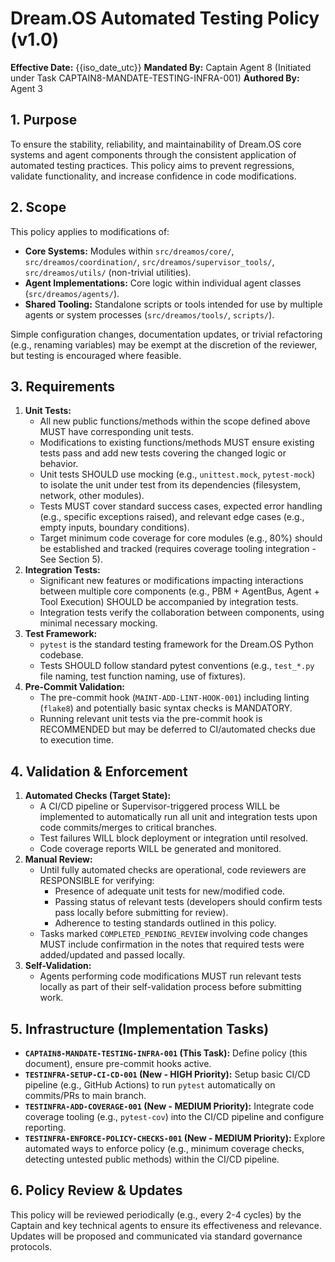 # Dream.OS Automated Testing Policy (v1.0)

**Effective Date:** {{iso_date_utc}}
**Mandated By:** Captain Agent 8 (Initiated under Task CAPTAIN8-MANDATE-TESTING-INFRA-001)
**Authored By:** Agent 3

## 1. Purpose

To ensure the stability, reliability, and maintainability of Dream.OS core systems and agent components through the consistent application of automated testing practices. This policy aims to prevent regressions, validate functionality, and increase confidence in code modifications.

## 2. Scope

This policy applies to modifications of:

*   **Core Systems:** Modules within `src/dreamos/core/`, `src/dreamos/coordination/`, `src/dreamos/supervisor_tools/`, `src/dreamos/utils/` (non-trivial utilities).
*   **Agent Implementations:** Core logic within individual agent classes (`src/dreamos/agents/`).
*   **Shared Tooling:** Standalone scripts or tools intended for use by multiple agents or system processes (`src/dreamos/tools/`, `scripts/`).

Simple configuration changes, documentation updates, or trivial refactoring (e.g., renaming variables) may be exempt at the discretion of the reviewer, but testing is encouraged where feasible.

## 3. Requirements

1.  **Unit Tests:**
    *   All new public functions/methods within the scope defined above MUST have corresponding unit tests.
    *   Modifications to existing functions/methods MUST ensure existing tests pass and add new tests covering the changed logic or behavior.
    *   Unit tests SHOULD use mocking (e.g., `unittest.mock`, `pytest-mock`) to isolate the unit under test from its dependencies (filesystem, network, other modules).
    *   Tests MUST cover standard success cases, expected error handling (e.g., specific exceptions raised), and relevant edge cases (e.g., empty inputs, boundary conditions).
    *   Target minimum code coverage for core modules (e.g., 80%) should be established and tracked (requires coverage tooling integration - See Section 5).
2.  **Integration Tests:**
    *   Significant new features or modifications impacting interactions between multiple core components (e.g., PBM + AgentBus, Agent + Tool Execution) SHOULD be accompanied by integration tests.
    *   Integration tests verify the collaboration between components, using minimal necessary mocking.
3.  **Test Framework:**
    *   `pytest` is the standard testing framework for the Dream.OS Python codebase.
    *   Tests SHOULD follow standard pytest conventions (e.g., `test_*.py` file naming, test function naming, use of fixtures).
4.  **Pre-Commit Validation:**
    *   The pre-commit hook (`MAINT-ADD-LINT-HOOK-001`) including linting (`flake8`) and potentially basic syntax checks is MANDATORY.
    *   Running relevant unit tests via the pre-commit hook is RECOMMENDED but may be deferred to CI/automated checks due to execution time.

## 4. Validation & Enforcement

1.  **Automated Checks (Target State):**
    *   A CI/CD pipeline or Supervisor-triggered process WILL be implemented to automatically run all unit and integration tests upon code commits/merges to critical branches.
    *   Test failures WILL block deployment or integration until resolved.
    *   Code coverage reports WILL be generated and monitored.
2.  **Manual Review:**
    *   Until fully automated checks are operational, code reviewers are RESPONSIBLE for verifying:
        *   Presence of adequate unit tests for new/modified code.
        *   Passing status of relevant tests (developers should confirm tests pass locally before submitting for review).
        *   Adherence to testing standards outlined in this policy.
    *   Tasks marked `COMPLETED_PENDING_REVIEW` involving code changes MUST include confirmation in the notes that required tests were added/updated and passed locally.
3.  **Self-Validation:**
    *   Agents performing code modifications MUST run relevant tests locally as part of their self-validation process before submitting work.

## 5. Infrastructure (Implementation Tasks)

*   **`CAPTAIN8-MANDATE-TESTING-INFRA-001` (This Task):** Define policy (this document), ensure pre-commit hooks active.
*   **`TESTINFRA-SETUP-CI-CD-001` (New - HIGH Priority):** Setup basic CI/CD pipeline (e.g., GitHub Actions) to run `pytest` automatically on commits/PRs to main branch.
*   **`TESTINFRA-ADD-COVERAGE-001` (New - MEDIUM Priority):** Integrate code coverage tooling (e.g., `pytest-cov`) into the CI/CD pipeline and configure reporting.
*   **`TESTINFRA-ENFORCE-POLICY-CHECKS-001` (New - MEDIUM Priority):** Explore automated ways to enforce policy (e.g., minimum coverage checks, detecting untested public methods) within the CI/CD pipeline.

## 6. Policy Review & Updates

This policy will be reviewed periodically (e.g., every 2-4 cycles) by the Captain and key technical agents to ensure its effectiveness and relevance. Updates will be proposed and communicated via standard governance protocols.
